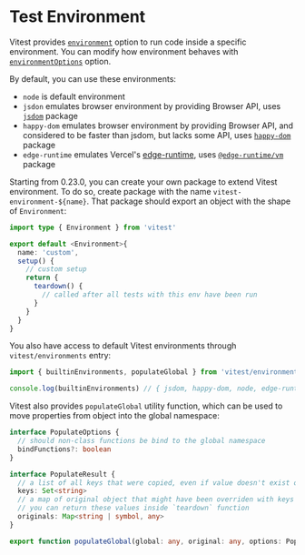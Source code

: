 # Test Environment

Vitest provides [`environment`](/config/#environment) option to run code inside a specific environment. You can modify how environment behaves with [`environmentOptions`](/config/#environmentoptions) option.

By default, you can use these environments:

- `node` is default environment
- `jsdon` emulates browser environment by providing Browser API, uses [`jsdom`](https://github.com/jsdom/jsdom) package
- `happy-dom` emulates browser environment by providing Browser API, and considered to be faster than jsdom, but lacks some API, uses [`happy-dom`](https://github.com/capricorn86/happy-dom) package
- `edge-runtime` emulates Vercel's [edge-runtime](https://edge-runtime.vercel.app/), uses [`@edge-runtime/vm`](https://www.npmjs.com/package/@edge-runtime/vm) package

Starting from 0.23.0, you can create your own package to extend Vitest environment. To do so, create package with the name `vitest-environment-${name}`. That package should export an object with the shape of `Environment`:

```ts
import type { Environment } from 'vitest'

export default <Environment>{
  name: 'custom',
  setup() {
    // custom setup
    return {
      teardown() {
        // called after all tests with this env have been run
      }
    }
  }
}
```

You also have access to default Vitest environments through `vitest/environments` entry:

```ts
import { builtinEnvironments, populateGlobal } from 'vitest/environments'

console.log(builtinEnvironments) // { jsdom, happy-dom, node, edge-runtime }
```

Vitest also provides `populateGlobal` utility function, which can be used to move properties from object into the global namespace:

```ts
interface PopulateOptions {
  // should non-class functions be bind to the global namespace
  bindFunctions?: boolean
}

interface PopulateResult {
  // a list of all keys that were copied, even if value doesn't exist on original object
  keys: Set<string>
  // a map of original object that might have been overriden with keys
  // you can return these values inside `teardown` function
  originals: Map<string | symbol, any>
}

export function populateGlobal(global: any, original: any, options: PopulateOptions): PopulateResult
```